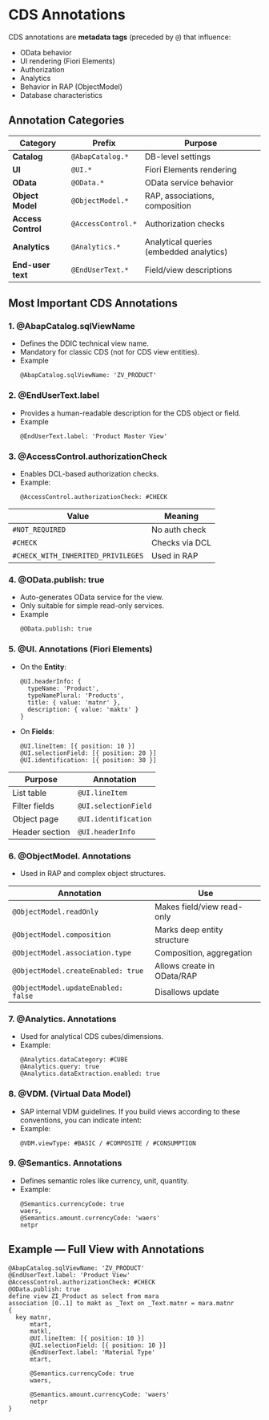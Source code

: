 # CDS Annotations
CDS annotations are **metadata tags** (preceded by `@`) that influence:
- OData behavior
- UI rendering (Fiori Elements)
- Authorization
- Analytics
- Behavior in RAP (ObjectModel)
- Database characteristics

## Annotation Categories
| Category           | Prefix             | Purpose                                 |
| --------------     | ------------------ | --------------------------------------- |
| **Catalog**        | `@AbapCatalog.*`   | DB-level settings                       |
| **UI**             | `@UI.*`            | Fiori Elements rendering                |
| **OData**          | `@OData.*`         | OData service behavior                  |
| **Object Model**   | `@ObjectModel.*`   | RAP, associations, composition          |
| **Access Control** | `@AccessControl.*` | Authorization checks                    |
| **Analytics**      | `@Analytics.*`     | Analytical queries (embedded analytics) |
| **End-user text**  | `@EndUserText.*`   | Field/view descriptions                 |

## Most Important CDS Annotations
### 1. @AbapCatalog.sqlViewName
- Defines the DDIC technical view name.
- Mandatory for classic CDS (not for CDS view entities).
- Example
  ```abap
  @AbapCatalog.sqlViewName: 'ZV_PRODUCT'
  ```

### 2. @EndUserText.label
- Provides a human-readable description for the CDS object or field.
- Example
  ```abap
  @EndUserText.label: 'Product Master View'
  ```

### 3. @AccessControl.authorizationCheck
- Enables DCL-based authorization checks.
- Example:
  ```abap
  @AccessControl.authorizationCheck: #CHECK
  ```

| Value                              | Meaning        |
| ---------------------------------- | -------------- |
| `#NOT_REQUIRED`                    | No auth check  |
| `#CHECK`                           | Checks via DCL |
| `#CHECK_WITH_INHERITED_PRIVILEGES` | Used in RAP    |

### 4. @OData.publish: true
- Auto-generates OData service for the view.
- Only suitable for simple read-only services.
- Example
  ```abap
  @OData.publish: true
  ```

### 5. @UI. Annotations (Fiori Elements)
- On the **Entity**:
  ```abap
  @UI.headerInfo: {
    typeName: 'Product',
    typeNamePlural: 'Products',
    title: { value: 'matnr' },
    description: { value: 'maktx' }
  }
  ```
- On **Fields**:
  ```abap
  @UI.lineItem: [{ position: 10 }]
  @UI.selectionField: [{ position: 20 }]
  @UI.identification: [{ position: 30 }]
  ```

| Purpose        | Annotation           |
| -------------- | -------------------- |
| List table     | `@UI.lineItem`       |
| Filter fields  | `@UI.selectionField` |
| Object page    | `@UI.identification` |
| Header section | `@UI.headerInfo`     |

### 6. @ObjectModel. Annotations
- Used in RAP and complex object structures.

| Annotation                          | Use                         |
| ----------------------------------- | --------------------------- |
| `@ObjectModel.readOnly`             | Makes field/view read-only  |
| `@ObjectModel.composition`          | Marks deep entity structure |
| `@ObjectModel.association.type`     | Composition, aggregation    |
| `@ObjectModel.createEnabled: true`  | Allows create in OData/RAP  |
| `@ObjectModel.updateEnabled: false` | Disallows update            |

### 7. @Analytics. Annotations
- Used for analytical CDS cubes/dimensions.
- Example:
  ```abap
  @Analytics.dataCategory: #CUBE
  @Analytics.query: true
  @Analytics.dataExtraction.enabled: true
  ```

### 8. @VDM. (Virtual Data Model)
- SAP internal VDM guidelines. If you build views according to these conventions, you can indicate intent:
- Example:
  ```abap
  @VDM.viewType: #BASIC / #COMPOSITE / #CONSUMPTION
  ```

### 9. @Semantics. Annotations
- Defines semantic roles like currency, unit, quantity.
- Example:
  ```abap
  @Semantics.currencyCode: true
  waers,
  @Semantics.amount.currencyCode: 'waers'
  netpr
  ```

## Example — Full View with Annotations
```abap
@AbapCatalog.sqlViewName: 'ZV_PRODUCT'
@EndUserText.label: 'Product View'
@AccessControl.authorizationCheck: #CHECK
@OData.publish: true
define view ZI_Product as select from mara
association [0..1] to makt as _Text on _Text.matnr = mara.matnr
{
  key matnr,
      mtart,
      matkl,
      @UI.lineItem: [{ position: 10 }]
      @UI.selectionField: [{ position: 10 }]
      @EndUserText.label: 'Material Type'
      mtart,
      
      @Semantics.currencyCode: true
      waers,
      
      @Semantics.amount.currencyCode: 'waers'
      netpr
}
```
